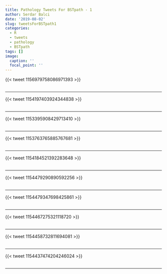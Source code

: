 ```yaml
---
title: Pathology Tweets For BSTpath - 1
author: Serdar Balci
date: '2019-08-02'
slug: tweetsForBSTpath1
categories:
  - R
  - tweets
  - pathology
  - BSTpath
tags: []
image:
  caption: ''
  focal_point: ''
---
```



{{< tweet 1156979758086971393 >}}
<br>
<br>
<hr>
{{< tweet 1154197403924344838 >}}
<br>
<br>
<hr>
{{< tweet 1153395908429713410 >}}
<br>
<br>
<hr>
{{< tweet 1153763765885767681 >}}
<br>
<br>
<hr>
{{< tweet 1154184521392283648 >}}
<br>
<br>
<hr>
{{< tweet 1154479290890592256 >}}
<br>
<br>
<hr>
{{< tweet 1154479347698425861 >}}
<br>
<br>
<hr>
{{< tweet 1154467275321118720 >}}
<br>
<br>
<hr>
{{< tweet 1154458732811694081 >}}
<br>
<br>
<hr>
{{< tweet 1154437474204246024 >}}
<br>
<br>
<hr>

